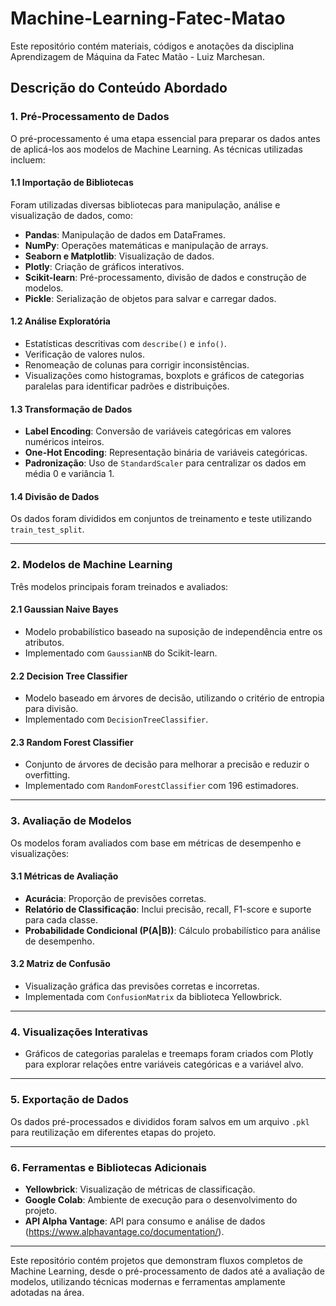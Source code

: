 # Machine-Learning-Fatec-Matao
Este repositório contém materiais, códigos e anotações da disciplina Aprendizagem de Máquina da Fatec Matão - Luiz Marchesan.

## Descrição do Conteúdo Abordado

### 1. **Pré-Processamento de Dados**
O pré-processamento é uma etapa essencial para preparar os dados antes de aplicá-los aos modelos de Machine Learning. As técnicas utilizadas incluem:

#### 1.1 **Importação de Bibliotecas**
Foram utilizadas diversas bibliotecas para manipulação, análise e visualização de dados, como:
- **Pandas**: Manipulação de dados em DataFrames.
- **NumPy**: Operações matemáticas e manipulação de arrays.
- **Seaborn e Matplotlib**: Visualização de dados.
- **Plotly**: Criação de gráficos interativos.
- **Scikit-learn**: Pré-processamento, divisão de dados e construção de modelos.
- **Pickle**: Serialização de objetos para salvar e carregar dados.

#### 1.2 **Análise Exploratória**
- Estatísticas descritivas com `describe()` e `info()`.
- Verificação de valores nulos.
- Renomeação de colunas para corrigir inconsistências.
- Visualizações como histogramas, boxplots e gráficos de categorias paralelas para identificar padrões e distribuições.

#### 1.3 **Transformação de Dados**
- **Label Encoding**: Conversão de variáveis categóricas em valores numéricos inteiros.
- **One-Hot Encoding**: Representação binária de variáveis categóricas.
- **Padronização**: Uso de `StandardScaler` para centralizar os dados em média 0 e variância 1.

#### 1.4 **Divisão de Dados**
Os dados foram divididos em conjuntos de treinamento e teste utilizando `train_test_split`.

---

### 2. **Modelos de Machine Learning**
Três modelos principais foram treinados e avaliados:

#### 2.1 **Gaussian Naive Bayes**
- Modelo probabilístico baseado na suposição de independência entre os atributos.
- Implementado com `GaussianNB` do Scikit-learn.

#### 2.2 **Decision Tree Classifier**
- Modelo baseado em árvores de decisão, utilizando o critério de entropia para divisão.
- Implementado com `DecisionTreeClassifier`.

#### 2.3 **Random Forest Classifier**
- Conjunto de árvores de decisão para melhorar a precisão e reduzir o overfitting.
- Implementado com `RandomForestClassifier` com 196 estimadores.

---

### 3. **Avaliação de Modelos**
Os modelos foram avaliados com base em métricas de desempenho e visualizações:

#### 3.1 **Métricas de Avaliação**
- **Acurácia**: Proporção de previsões corretas.
- **Relatório de Classificação**: Inclui precisão, recall, F1-score e suporte para cada classe.
- **Probabilidade Condicional (P(A|B))**: Cálculo probabilístico para análise de desempenho.

#### 3.2 **Matriz de Confusão**
- Visualização gráfica das previsões corretas e incorretas.
- Implementada com `ConfusionMatrix` da biblioteca Yellowbrick.

---

### 4. **Visualizações Interativas**
- Gráficos de categorias paralelas e treemaps foram criados com Plotly para explorar relações entre variáveis categóricas e a variável alvo.

---

### 5. **Exportação de Dados**
Os dados pré-processados e divididos foram salvos em um arquivo `.pkl` para reutilização em diferentes etapas do projeto.

---

### 6. **Ferramentas e Bibliotecas Adicionais**
- **Yellowbrick**: Visualização de métricas de classificação.
- **Google Colab**: Ambiente de execução para o desenvolvimento do projeto.
- **API Alpha Vantage**: API para consumo e análise de dados (https://www.alphavantage.co/documentation/).

---

Este repositório contém projetos que demonstram fluxos completos de Machine Learning, desde o pré-processamento de dados até a avaliação de modelos, utilizando técnicas modernas e ferramentas amplamente adotadas na área.